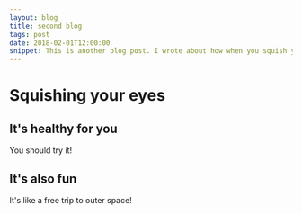 ```yaml
---
layout: blog
title: second blog
tags: post
date: 2018-02-01T12:00:00
snippet: This is another blog post. I wrote about how when you squish your eyes with your hands, you see spots and weirdly hear metallic sounds!
---
```


# Squishing your eyes

## It's healthy for you

You should try it!

## It's also fun

It's like a free trip to outer space!
